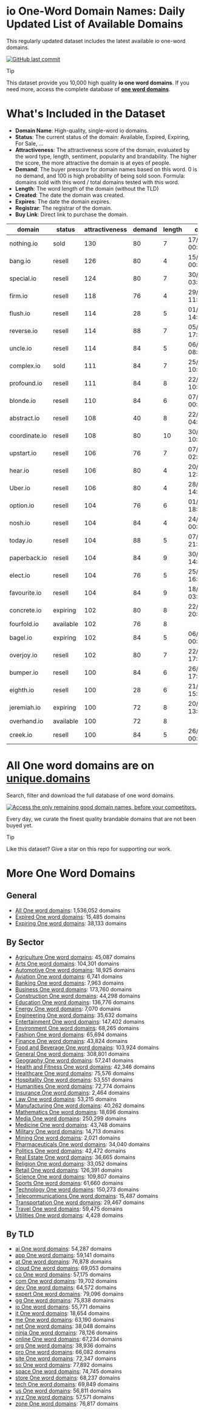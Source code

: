 
# **io One-Word Domain Names**: Daily Updated List of Available Domains

This regularly updated dataset includes the latest available io one-word domains.

[![GitHub last commit](https://img.shields.io/github/last-commit/UniqueDomains/io-oneword-domains.svg?style=flat)]() 

> [!TIP]
> This dataset provide you 10,000 high quality **io one word domains**.
> If you need more, access the complete database of **[one word domains](https://unique.domains?utm_source=github&utm_medium=dataset&utm_campaign=io&utm_content=description.top)**.

# What's Included in the Dataset

- **Domain Name**: High-quality, single-word io domains.
- **Status**: The current status of the domain: Available, Expired, Expiring, For Sale, ...
- **Attractiveness**: The attractiveness score of the domain, evaluated by the word type, length, sentiment, popularity and brandability. The higher the score, the more attractive the domain is at eyes of people.
- **Demand**: The buyer pressure for domain names based on this word. 0 is no demand, and 100 is high probability of being sold soon. Formula: domains sold with this word / total domains tested with this word.
- **Length**: The word length of the domain (without the TLD)
- **Created**: The date the domain was created.
- **Expires**: The date the domain expires.
- **Registrar**: The registrar of the domain.
- **Buy Link**: Direct link to purchase the domain.

| domain        | status    | attractiveness | demand | length | created          | expires          | registrar         | sectors                                          |
| ------------- | --------- | -------------- | ------ | ------ | ---------------- | ---------------- | ----------------- | ------------------------------------------------ |
| nothing.io    | sold      | 130            | 80     | 7      | 17/03/2015 00:30 | 17/03/2026 00:30 | Porkbun LLC       | Arts,General,Media                               |
| bang.io       | resell    | 126            | 80     | 4      | 15/02/2014 00:31 | 15/02/2026 00:31 | NameCheap, Inc.   | Entertainment                                    |
| special.io    | resell    | 124            | 80     | 7      | 30/03/2013 03:58 | 30/03/2026 04:58 | Dynadot Inc       | Business,Media,Retail                            |
| firm.io       | resell    | 118            | 76     | 4      | 29/02/2012 11:58 | 01/03/2026 11:58 | Porkbun LLC       | Business,Finance,Law                             |
| flush.io      | resell    | 114            | 28     | 5      | 01/11/2024 14:15 | 01/11/2025 14:15 | Sav.com, LLC      | Business,Finance,Media                           |
| reverse.io    | resell    | 114            | 88     | 7      | 05/11/2018 17:40 | 05/11/2025 17:40 | Dynadot Inc       | Automotive,Finance,Technology                    |
| uncle.io      | resell    | 114            | 84     | 5      | 06/12/2014 08:07 | 06/12/2025 08:07 | NameCheap, Inc.   | Arts,General,Media                               |
| complex.io    | sold      | 111            | 84     | 7      | 25/02/2018 10:12 | 25/02/2026 10:12 | humbly, LLC       | Science,Technology                               |
| profound.io   | resell    | 111            | 84     | 8      | 22/09/2018 10:51 | 22/09/2025 10:51 | GoDaddy.com, LLC  | Education,Humanities,Media                       |
| blonde.io     | resell    | 110            | 84     | 6      | 07/07/2016 00:30 | 07/07/2026 00:30 | GoDaddy.com, LLC  | Fashion,Retail                                   |
| abstract.io   | resell    | 108            | 40     | 8      | 22/10/2010 04:34 | 22/10/2025 04:34 | GoDaddy.com, LLC  | Arts,Humanities,Science                          |
| coordinate.io | resell    | 108            | 80     | 10     | 30/12/2018 10:24 | 30/12/2025 10:24 | GoDaddy.com, LLC  | Business,Education,Technology                    |
| upstart.io    | resell    | 106            | 76     | 7      | 07/08/2014 02:10 | 07/08/2026 02:10 | Dynadot Inc       | Business,Media,Technology                        |
| hear.io       | resell    | 106            | 80     | 4      | 20/11/2023 12:16 | 20/11/2025 12:16 | GoDaddy.com, LLC  | Education,General,Healthcare,Media               |
| Uber.io       | resell    | 106            | 80     | 4      | 28/10/2019 14:30 | 28/10/2025 14:30 | GoDaddy.com, LLC  | Business,Technology,Transportation               |
| option.io     | resell    | 104            | 76     | 6      | 01/02/2013 18:06 | 01/02/2026 18:06 | Dynadot Inc       | Finance,General                                  |
| nosh.io       | resell    | 104            | 84     | 4      | 24/05/2015 00:30 | 24/05/2026 00:30 | GoDaddy.com, LLC  | Food and Beverage,Hospitality                    |
| today.io      | resell    | 104            | 88     | 5      | 07/08/2009 21:47 | 07/08/2026 21:47 | NameCheap, Inc.   | Business,Media,Technology                        |
| paperback.io  | resell    | 104            | 84     | 9      | 30/01/2020 14:30 | 30/01/2026 14:30 | Sav.com, LLC      | Media                                            |
| elect.io      | resell    | 104            | 76     | 5      | 25/11/2013 16:23 | 25/11/2025 16:23 | GoDaddy.com, LLC  | Business,Education,Politics                      |
| favourite.io  | resell    | 104            | 84     | 9      | 18/07/2018 03:18 | 18/07/2026 03:18 | humbly, LLC       | Entertainment,Media,Retail                       |
| concrete.io   | expiring  | 102            | 80     | 8      | 22/04/2012 20:14 | 22/07/2025 00:30 | Porkbun LLC       | Construction,Engineering,Real Estate             |
| fourfold.io   | available | 102            | 76     | 8      |                  |                  |                   | Business,Engineering,Mathematics                 |
| bagel.io      | expiring  | 102            | 84     | 5      | 06/08/2016 00:30 | 06/08/2025 00:30 | GoDaddy.com, LLC  | Food and Beverage,Hospitality,Retail             |
| overjoy.io    | resell    | 102            | 80     | 7      | 22/10/2022 17:00 | 22/10/2025 17:00 | Sav.com, LLC - 36 | Entertainment,Hospitality,Media                  |
| bumper.io     | resell    | 100            | 84     | 6      | 26/04/2014 17:44 | 26/04/2026 17:44 | GoDaddy.com, LLC  | Automotive,Manufacturing,Transportation          |
| eighth.io     | resell    | 100            | 28     | 6      | 21/12/2023 15:20 | 21/12/2025 15:20 | Dynadot Inc       | Mathematics                                      |
| jeremiah.io   | expiring  | 100            | 72     | 8      | 20/07/2022 13:16 | 20/07/2025 13:16 | Sav.com, LLC      | Humanities,Religion                              |
| overhand.io   | available | 100            | 72     | 8      |                  |                  |                   | Arts,Education,Sports                            |
| creek.io      | resell    | 100            | 84     | 5      | 26/06/2015 00:30 | 26/06/2026 00:30 | Dynadot Inc       | Environment,General,Geography,Real Estate,Travel |

# All One word domains are on [unique.domains](https://unique.domains?utm_source=github&utm_medium=dataset&utm_campaign=io&utm_content=description.bottom)

Search, filter and download the full database of one word domains.

[![Access the only remaining good domain names, before your competitors.](https://github.com/UniqueDomains/io-oneword-domains/blob/main/unique.domains.jpg?raw=true)](https://unique.domains?utm_source=github&utm_medium=dataset&utm_campaign=io&utm_content=description.image)

Every day, we curate the finest quality brandable domains that are not been buyed yet.

> [!TIP]
> Like this dataset? Give a star on this repo for supporting our work.

# More One Word Domains

## General

- [All One word domains](https://github.com/UniqueDomains/oneword-domains): 1,536,052 domains
- [Expired One word domains](https://github.com/UniqueDomains/expired-oneword-domains): 15,485 domains
- [Expiring One word domains](https://github.com/UniqueDomains/expiring-oneword-domains): 38,133 domains
## By Sector

- [Agriculture One word domains](https://github.com/UniqueDomains/agriculture-oneword-domains): 45,087 domains
- [Arts One word domains](https://github.com/UniqueDomains/arts-oneword-domains): 104,301 domains
- [Automotive One word domains](https://github.com/UniqueDomains/automotive-oneword-domains): 18,925 domains
- [Aviation One word domains](https://github.com/UniqueDomains/aviation-oneword-domains): 6,741 domains
- [Banking One word domains](https://github.com/UniqueDomains/banking-oneword-domains): 7,963 domains
- [Business One word domains](https://github.com/UniqueDomains/business-oneword-domains): 173,760 domains
- [Construction One word domains](https://github.com/UniqueDomains/construction-oneword-domains): 44,298 domains
- [Education One word domains](https://github.com/UniqueDomains/education-oneword-domains): 136,776 domains
- [Energy One word domains](https://github.com/UniqueDomains/energy-oneword-domains): 7,070 domains
- [Engineering One word domains](https://github.com/UniqueDomains/engineering-oneword-domains): 35,632 domains
- [Entertainment One word domains](https://github.com/UniqueDomains/entertainment-oneword-domains): 147,402 domains
- [Environment One word domains](https://github.com/UniqueDomains/environment-oneword-domains): 68,265 domains
- [Fashion One word domains](https://github.com/UniqueDomains/fashion-oneword-domains): 65,694 domains
- [Finance One word domains](https://github.com/UniqueDomains/finance-oneword-domains): 43,824 domains
- [Food and Beverage One word domains](https://github.com/UniqueDomains/food-and-beverage-oneword-domains): 103,924 domains
- [General One word domains](https://github.com/UniqueDomains/general-oneword-domains): 308,801 domains
- [Geography One word domains](https://github.com/UniqueDomains/geography-oneword-domains): 57,241 domains
- [Health and Fitness One word domains](https://github.com/UniqueDomains/health-and-fitness-oneword-domains): 42,346 domains
- [Healthcare One word domains](https://github.com/UniqueDomains/healthcare-oneword-domains): 75,576 domains
- [Hospitality One word domains](https://github.com/UniqueDomains/hospitality-oneword-domains): 53,551 domains
- [Humanities One word domains](https://github.com/UniqueDomains/humanities-oneword-domains): 72,774 domains
- [Insurance One word domains](https://github.com/UniqueDomains/insurance-oneword-domains): 2,464 domains
- [Law One word domains](https://github.com/UniqueDomains/law-oneword-domains): 53,215 domains
- [Manufacturing One word domains](https://github.com/UniqueDomains/manufacturing-oneword-domains): 40,262 domains
- [Mathematics One word domains](https://github.com/UniqueDomains/mathematics-oneword-domains): 18,696 domains
- [Media One word domains](https://github.com/UniqueDomains/media-oneword-domains): 250,299 domains
- [Medicine One word domains](https://github.com/UniqueDomains/medicine-oneword-domains): 43,748 domains
- [Military One word domains](https://github.com/UniqueDomains/military-oneword-domains): 14,713 domains
- [Mining One word domains](https://github.com/UniqueDomains/mining-oneword-domains): 2,021 domains
- [Pharmaceuticals One word domains](https://github.com/UniqueDomains/pharmaceuticals-oneword-domains): 34,040 domains
- [Politics One word domains](https://github.com/UniqueDomains/politics-oneword-domains): 42,472 domains
- [Real Estate One word domains](https://github.com/UniqueDomains/real-estate-oneword-domains): 36,665 domains
- [Religion One word domains](https://github.com/UniqueDomains/religion-oneword-domains): 33,052 domains
- [Retail One word domains](https://github.com/UniqueDomains/retail-oneword-domains): 126,391 domains
- [Science One word domains](https://github.com/UniqueDomains/science-oneword-domains): 109,807 domains
- [Sports One word domains](https://github.com/UniqueDomains/sports-oneword-domains): 61,660 domains
- [Technology One word domains](https://github.com/UniqueDomains/technology-oneword-domains): 150,273 domains
- [Telecommunications One word domains](https://github.com/UniqueDomains/telecommunications-oneword-domains): 15,487 domains
- [Transportation One word domains](https://github.com/UniqueDomains/transportation-oneword-domains): 29,467 domains
- [Travel One word domains](https://github.com/UniqueDomains/travel-oneword-domains): 59,475 domains
- [Utilities One word domains](https://github.com/UniqueDomains/utilities-oneword-domains): 4,428 domains
## By TLD

- [ai One word domains](https://github.com/UniqueDomains/ai-oneword-domains): 54,287 domains
- [app One word domains](https://github.com/UniqueDomains/app-oneword-domains): 59,141 domains
- [at One word domains](https://github.com/UniqueDomains/at-oneword-domains): 76,878 domains
- [cloud One word domains](https://github.com/UniqueDomains/cloud-oneword-domains): 69,053 domains
- [co One word domains](https://github.com/UniqueDomains/co-oneword-domains): 57,175 domains
- [com One word domains](https://github.com/UniqueDomains/com-oneword-domains): 19,702 domains
- [dev One word domains](https://github.com/UniqueDomains/dev-oneword-domains): 64,572 domains
- [expert One word domains](https://github.com/UniqueDomains/expert-oneword-domains): 79,096 domains
- [gg One word domains](https://github.com/UniqueDomains/gg-oneword-domains): 75,838 domains
- [io One word domains](https://github.com/UniqueDomains/io-oneword-domains): 55,771 domains
- [it One word domains](https://github.com/UniqueDomains/it-oneword-domains): 18,654 domains
- [me One word domains](https://github.com/UniqueDomains/me-oneword-domains): 63,190 domains
- [net One word domains](https://github.com/UniqueDomains/net-oneword-domains): 38,048 domains
- [ninja One word domains](https://github.com/UniqueDomains/ninja-oneword-domains): 78,126 domains
- [online One word domains](https://github.com/UniqueDomains/online-oneword-domains): 67,234 domains
- [org One word domains](https://github.com/UniqueDomains/org-oneword-domains): 38,936 domains
- [pro One word domains](https://github.com/UniqueDomains/pro-oneword-domains): 66,082 domains
- [site One word domains](https://github.com/UniqueDomains/site-oneword-domains): 72,347 domains
- [so One word domains](https://github.com/UniqueDomains/so-oneword-domains): 77,892 domains
- [space One word domains](https://github.com/UniqueDomains/space-oneword-domains): 74,745 domains
- [store One word domains](https://github.com/UniqueDomains/store-oneword-domains): 68,237 domains
- [tech One word domains](https://github.com/UniqueDomains/tech-oneword-domains): 69,849 domains
- [us One word domains](https://github.com/UniqueDomains/us-oneword-domains): 56,811 domains
- [xyz One word domains](https://github.com/UniqueDomains/xyz-oneword-domains): 57,571 domains
- [zone One word domains](https://github.com/UniqueDomains/zone-oneword-domains): 76,817 domains
        
